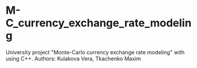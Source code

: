 # M-C_currency_exchange_rate_modeling
University project "Monte-Carlo currency exchange rate modeling" with using C++. Authors: Kulakova Vera, Tkachenko Maxim
